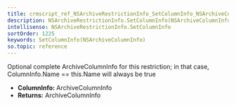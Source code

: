 ```yaml
---
title: crmscript_ref_NSArchiveRestrictionInfo_SetColumnInfo_NSArchiveColumnInfo_p_0
description: NSArchiveRestrictionInfo.SetColumnInfo(NSArchiveColumnInfo p_0)
intellisense: NSArchiveRestrictionInfo.SetColumnInfo
sortOrder: 1225
keywords: SetColumnInfo(NSArchiveColumnInfo)
so.topic: reference
---
```



Optional complete ArchiveColumnInfo for this restriction; in that case, ColumnInfo.Name == this.Name will always be true



* **ColumnInfo:** ArchiveColumnInfo
* **Returns:** ArchiveColumnInfo


